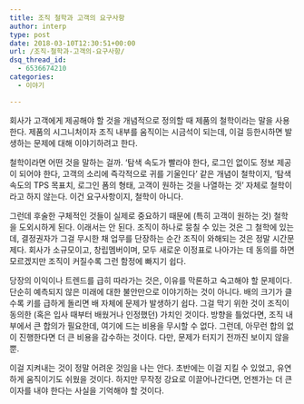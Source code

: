 ```yaml
---
title: 조직 철학과 고객의 요구사항
author: interp
type: post
date: 2018-03-10T12:30:51+00:00
url: /조직-철학과-고객의-요구사항/
dsq_thread_id:
  - 6536674210
categories:
  - 이야기

---
```

회사가 고객에게 제공해야 할 것을 개념적으로 정의할 때 제품의 철학이라는 말을 사용한다. 제품의 시그니처이자 조직 내부를 움직이는 시금석이 되는데, 이걸 등한시하면 발생하는 문제에 대해 이야기하려고 한다.

철학이라면 어떤 것을 말하는 걸까. &#8216;탐색 속도가 빨라야 한다, 로그인 없이도 정보 제공이 되어야 한다, 고객의 소리에 즉각적으로 귀를 기울인다&#8217; 같은 개념이 철학이지, &#8216;탐색 속도의 TPS 목표치, 로그인 폼의 형태, 고객이 원하는 것을 나열하는 것&#8217; 자체로 철학이라고 하지 않는다. 이건 요구사항이지, 철학이 아니다.

그런데 후술한 구체적인 것들이 실제로 중요하기 때문에 (특히 고객이 원하는 것) 철학을 도외시하게 된다. 이래서는 안 된다. 조직이 하나로 뭉칠 수 있는 것은 그 철학에 있는데, 결정권자가 그걸 무시한 채 업무를 단장하는 순간 조직이 와해되는 것은 정말 시간문제다. 회사가 소규모이고, 창립멤버이며, 모두 새로운 이정표로 나아가는 데 동의를 하면 모르겠지만 조직이 커질수록 그런 함정에 빠지기 쉽다.

당장의 이익이나 트렌드를 급히 따라가는 것은, 이유를 막론하고 숙고해야 할 문제이다. 단순히 예측되지 않은 미래에 대한 불안만으로 이야기하는 것이 아니다. 배의 크기가 클수록 키를 급하게 돌리면 배 자체에 문제가 발생하기 쉽다. 그걸 막기 위한 것이 조직이 동의한 (혹은 입사 때부터 배웠거나 인정했던) 가치인 것이다. 방향을 틀었다면, 조직 내부에서 큰 합의가 필요한데, 여기에 드는 비용을 무시할 수 없다. 그런데, 아무런 합의 없이 진행한다면 더 큰 비용을 감수하는 것이다. 다만, 문제가 터지기 전까진 보이지 않을 뿐.

이걸 지켜내는 것이 정말 어려운 것임을 나는 안다. 초반에는 이걸 지킬 수 있었고, 유연하게 움직이기도 쉬웠을 것이다. 하지만 무작정 강요로 이끌어나간다면, 언젠가는 더 큰 이자를 내야 한다는 사실을 기억해야 할 것이다.